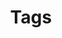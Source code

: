 ---
author_profile: true
layout: tags
title: Tags
permalink: /tags/
classes: wide
sidebar:
  nav: "categories"
---